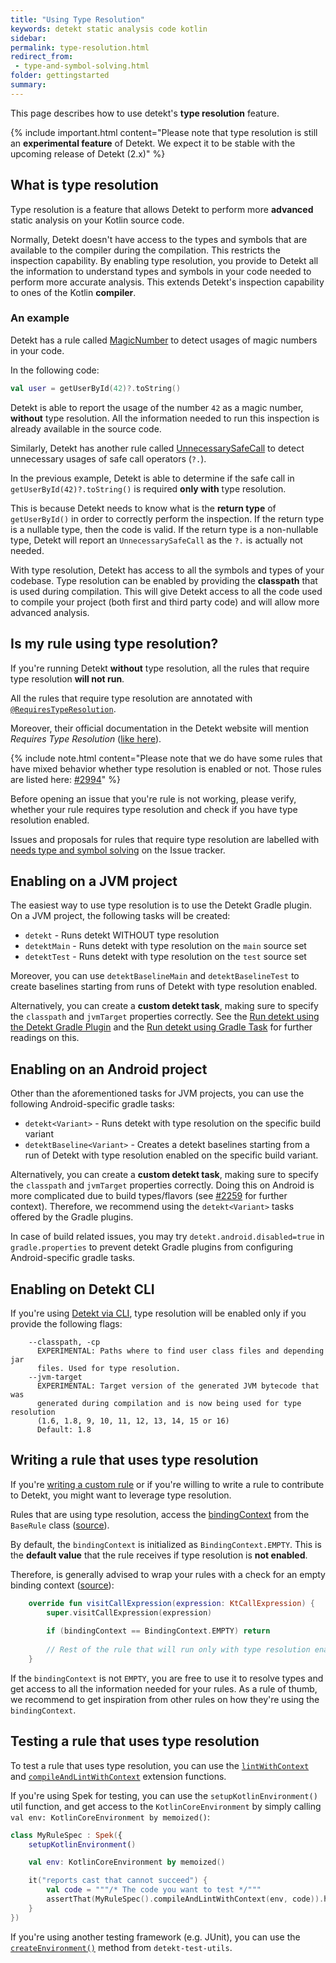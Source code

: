 ```yaml
---
title: "Using Type Resolution"
keywords: detekt static analysis code kotlin
sidebar: 
permalink: type-resolution.html
redirect_from:
 - type-and-symbol-solving.html
folder: gettingstarted
summary:
---
```


This page describes how to use detekt's **type resolution** feature.

{% include important.html content="Please note that type resolution is still an **experimental feature** of Detekt. We expect it to be stable with the upcoming release of Detekt (2.x)" %}

## What is type resolution

Type resolution is a feature that allows Detekt to perform more **advanced** static analysis on your Kotlin source code. 

Normally, Detekt doesn't have access to the types and symbols that are available to the compiler during the compilation. This restricts the inspection capability.
By enabling type resolution, you provide to Detekt all the information to understand types and symbols in your code needed to perform more accurate analysis. This extends Detekt's inspection capability to ones of the Kotlin **compiler**.

### An example

Detekt has a rule called [MagicNumber](./style.html#magicnumber) to detect usages of magic numbers in your code. 

In the following code:

```kotlin
val user = getUserById(42)?.toString()
```

Detekt is able to report the usage of the number `42` as a magic number, **without** type resolution. All the information needed to run this inspection is already available in the source code.

Similarly, Detekt has another rule called [UnnecessarySafeCall](./potential-bugs.html#unnecessarysafecall) to detect unnecessary usages of safe call operators (`?.`).

In the previous example, Detekt is able to determine if the safe call in `getUserById(42)?.toString()` is required **only with** type resolution. 

This is because Detekt needs to know what is the **return type** of `getUserById()` in order to correctly perform the inspection. If the return type is a nullable type, then the code is valid. If the return type is a non-nullable type, Detekt will report an `UnnecessarySafeCall` as the `?.` is actually not needed.

With type resolution, Detekt has access to all the symbols and types of your codebase. Type resolution can be enabled by providing the **classpath** that is used during compilation. This will give Detekt access to all the code used to compile your project (both first and third party code) and will allow more advanced analysis.

## Is my rule using type resolution?

If you're running Detekt **without** type resolution, all the rules that require type resolution **will not run**.

All the rules that require type resolution are annotated with [`@RequiresTypeResolution`](https://github.com/detekt/detekt/search?q=%40RequiresTypeResolution). 

Moreover, their official documentation in the Detekt website will mention _Requires Type Resolution_ ([like here](./potential-bugs.html#unnecessarysafecall)).

{% include note.html content="Please note that we do have some rules that have mixed behavior whether type resolution is enabled or not. Those rules are listed here: [#2994](https://github.com/detekt/detekt/issues/2994)" %}

Before opening an issue that you're rule is not working, please verify, whether your rule requires type resolution and check if you have type resolution enabled.

Issues and proposals for rules that require type resolution are labelled with [needs type and symbol solving](https://github.com/detekt/detekt/labels/needs%20type%20and%20symbol%20solving) on the Issue tracker.

## Enabling on a JVM project

The easiest way to use type resolution is to use the Detekt Gradle plugin. On a JVM project, the following tasks will be created:

- `detekt` - Runs detekt WITHOUT type resolution
- `detektMain` - Runs detekt with type resolution on the `main` source set
- `detektTest` - Runs detekt with type resolution on the `test` source set

Moreover, you can use `detektBaselineMain` and `detektBaselineTest` to create baselines starting from runs of Detekt with type resolution enabled.

Alternatively, you can create a **custom detekt task**, making sure to specify the `classpath` and `jvmTarget` properties correctly. See the [Run detekt using the Detekt Gradle Plugin](gradle.md) and the [Run detekt using Gradle Task](gradletask.md) for further readings on this.

## Enabling on an Android project

Other than the aforementioned tasks for JVM projects, you can use the following Android-specific gradle tasks:

- `detekt<Variant>` - Runs detekt with type resolution on the specific build variant
- `detektBaseline<Variant>` - Creates a detekt baselines starting from a run of Detekt with type resolution enabled on the specific build variant.

Alternatively, you can create a **custom detekt task**, making sure to specify the `classpath` and `jvmTarget` properties correctly.
Doing this on Android is more complicated due to build types/flavors (see [#2259](https://github.com/detekt/detekt/issues/2259) for further context).
Therefore, we recommend using the `detekt<Variant>` tasks offered by the Gradle plugins.

In case of build related issues, you may try `detekt.android.disabled=true` in `gradle.properties` to prevent detekt
Gradle plugins from configuring Android-specific gradle tasks.

## Enabling on Detekt CLI

If you're using [Detekt via CLI](cli.md), type resolution will be enabled only if you provide the following flags:

```
    --classpath, -cp
      EXPERIMENTAL: Paths where to find user class files and depending jar
      files. Used for type resolution.
    --jvm-target
      EXPERIMENTAL: Target version of the generated JVM bytecode that was 
      generated during compilation and is now being used for type resolution 
      (1.6, 1.8, 9, 10, 11, 12, 13, 14, 15 or 16)
      Default: 1.8
```

## Writing a rule that uses type resolution

If you're [writing a custom rule](../extensions.md) or if you're willing to write a rule to contribute to Detekt, you might want to leverage type resolution.

Rules that are using type resolution, access the [bindingContext](https://github.com/JetBrains/kotlin/blob/master/compiler/frontend/src/org/jetbrains/kotlin/resolve/BindingContext.java) from the `BaseRule` class ([source](https://github.com/detekt/detekt/blob/cd659ce8737fb177caf140f46f73a1a86b22be56/detekt-api/src/main/kotlin/io/gitlab/arturbosch/detekt/api/internal/BaseRule.kt#L30)).

By default, the `bindingContext` is initialized as `BindingContext.EMPTY`. This is the **default value** that the rule receives if type resolution is **not enabled**.

Therefore, is generally advised to wrap your rules with a check for an empty binding context ([source](https://github.com/detekt/detekt/blob/cd659ce8737fb177caf140f46f73a1a86b22be56/detekt-rules-style/src/main/kotlin/io/gitlab/arturbosch/detekt/rules/style/UseCheckNotNull.kt#L37-L39)):

```kotlin
    override fun visitCallExpression(expression: KtCallExpression) {
        super.visitCallExpression(expression)
    
        if (bindingContext == BindingContext.EMPTY) return
    
        // Rest of the rule that will run only with type resolution enabled.
    }
```

If the `bindingContext` is not `EMPTY`, you are free to use it to resolve types and get access to all the information needed for your rules. As a rule of thumb, we recommend to get inspiration from other rules on how they're using the `bindingContext`.

## Testing a rule that uses type resolution

To test a rule that uses type resolution, you can use the [`lintWithContext`](https://github.com/detekt/detekt/blob/d3546ff0d539d57e7a502dacbf66e91587fff098/detekt-test/src/main/kotlin/io/gitlab/arturbosch/detekt/test/RuleExtensions.kt#L40-L44) and [`compileAndLintWithContext`](https://github.com/detekt/detekt/blob/cd659ce8737fb177caf140f46f73a1a86b22be56/detekt-test/src/main/kotlin/io/gitlab/arturbosch/detekt/test/RuleExtensions.kt#L63-L72) extension functions.

If you're using Spek for testing, you can use the `setupKotlinEnvironment()` util function, and get access to the `KotlinCoreEnvironment` by simply calling `val env: KotlinCoreEnvironment by memoized()`:  

```kotlin
class MyRuleSpec : Spek({
    setupKotlinEnvironment()

    val env: KotlinCoreEnvironment by memoized()

    it("reports cast that cannot succeed") {
        val code = """/* The code you want to test */"""
        assertThat(MyRuleSpec().compileAndLintWithContext(env, code)).hasSize(1)
    }
})
```

If you're using another testing framework (e.g. JUnit), you can use the [`createEnvironment()`](https://github.com/detekt/detekt/blob/cd659ce8737fb177caf140f46f73a1a86b22be56/detekt-test-utils/src/main/kotlin/io/github/detekt/test/utils/KotlinCoreEnvironmentWrapper.kt#L26-L31) method from `detekt-test-utils`.
